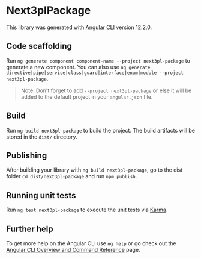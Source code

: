 # Next3plPackage

This library was generated with [Angular CLI](https://github.com/angular/angular-cli) version 12.2.0.

## Code scaffolding

Run `ng generate component component-name --project next3pl-package` to generate a new component. You can also use `ng generate directive|pipe|service|class|guard|interface|enum|module --project next3pl-package`.
> Note: Don't forget to add `--project next3pl-package` or else it will be added to the default project in your `angular.json` file. 

## Build

Run `ng build next3pl-package` to build the project. The build artifacts will be stored in the `dist/` directory.

## Publishing

After building your library with `ng build next3pl-package`, go to the dist folder `cd dist/next3pl-package` and run `npm publish`.

## Running unit tests

Run `ng test next3pl-package` to execute the unit tests via [Karma](https://karma-runner.github.io).

## Further help

To get more help on the Angular CLI use `ng help` or go check out the [Angular CLI Overview and Command Reference](https://angular.io/cli) page.
